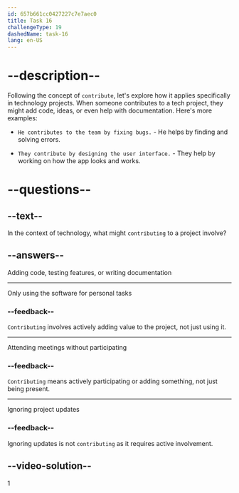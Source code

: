 ```yaml
---
id: 657b661cc0427227c7e7aec0
title: Task 16
challengeType: 19
dashedName: task-16
lang: en-US
---
```


# --description--

Following the concept of `contribute`, let's explore how it applies specifically in technology projects. When someone contributes to a tech project, they might add code, ideas, or even help with documentation. Here's more examples:

- `He contributes to the team by fixing bugs.` - He helps by finding and solving errors.

- `They contribute by designing the user interface.` - They help by working on how the app looks and works.

# --questions--

## --text--

In the context of technology, what might `contributing` to a project involve?

## --answers--

Adding code, testing features, or writing documentation

---

Only using the software for personal tasks

### --feedback--

`Contributing` involves actively adding value to the project, not just using it.

---

Attending meetings without participating

### --feedback--

`Contributing` means actively participating or adding something, not just being present.

---

Ignoring project updates

### --feedback--

Ignoring updates is not `contributing` as it requires active involvement.

## --video-solution--

1
